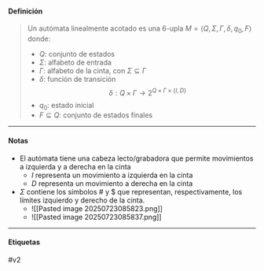 #### Definición

> Un autómata linealmente acotado es una 6-upla $M=\langle Q,\Sigma,\Gamma,\delta,q_0,F\rangle$ donde:
> 	- $Q$: conjunto de estados
> 	- $\Sigma$: alfabeto de entrada
> 	- $\Gamma$: alfabeto de la cinta, con $\Sigma\subseteq\Gamma$
> 	- $\delta$: función de transición $$\delta:Q×\Gamma\to2^{Q×\Gamma×\{I,D\}}$$
> 	- $q_0$: estado inicial
> 	- $F\subseteq Q$: conjunto de estados finales

***
#### Notas

- El autómata tiene una cabeza lecto/grabadora que permite movimientos a izquierda y a derecha en la cinta
	- $I$ representa un movimiento a izquierda en la cinta
	- $D$ representa un movimiento a derecha en la cinta
- $\Sigma$ contiene los símbolos $\#$ y $\$$ que representan, respectivamente, los límites izquierdo y derecho de la cinta.
	- ![[Pasted image 20250723085823.png]]
	- ![[Pasted image 20250723085837.png]]

***
#### Etiquetas

#v2 
